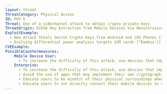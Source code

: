 ```yaml
---
layout: threat
ThreatCategory: Physical Access
ID: PHY-5
Threat: Use of a sidechannel attack to obtain crypto private keys
ThreatOrigin: ECDSA Key Extraction from Mobile Devices Via Nonintrusive Physical Side Channels
ExploitExample:
  - New Attack Steals Secret Crypto Keys from Android and iOS Phones [^164]
  - Evolving differential power analysis targets SIM cards [^Rambus-1]
CVEExample:
PossibleCountermeasures:
    Mobile Device User:
      - To increase the difficulty of this attack, use devices that implement mitigations in their cryptograhic functions against side-channel attacks, such as iOS 9.x and later devices.
    Enterprise:
      - To increase the difficulty of this attack, use devices that implement mitigations in their cryptograhic functions against side-channel attacks, such as iOS 9.x and later devices.
      - Avoid the use of apps that may implement their own cryptographic functions without validation that appropriate mitigations against side-channel attacks have been implemented.
      - Educate users to be mindful of their physical surroundings when using mobile devices, and to report the appearance of unexpected hardware components to IT security immediately.
      - Educate users to not directly connect their mobile devices to untrusted systems or docking stations, and to maintain strong physical security for innocent components such as USB charging cables
---
```

